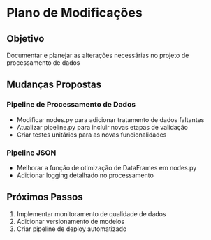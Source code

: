 # Plano de Modificações

## Objetivo
Documentar e planejar as alterações necessárias no projeto de processamento de dados

## Mudanças Propostas

### Pipeline de Processamento de Dados
- Modificar nodes.py para adicionar tratamento de dados faltantes
- Atualizar pipeline.py para incluir novas etapas de validação
- Criar testes unitários para as novas funcionalidades

### Pipeline JSON
- Melhorar a função de otimização de DataFrames em nodes.py
- Adicionar logging detalhado no processamento

## Próximos Passos
1. Implementar monitoramento de qualidade de dados
2. Adicionar versionamento de modelos
3. Criar pipeline de deploy automatizado
